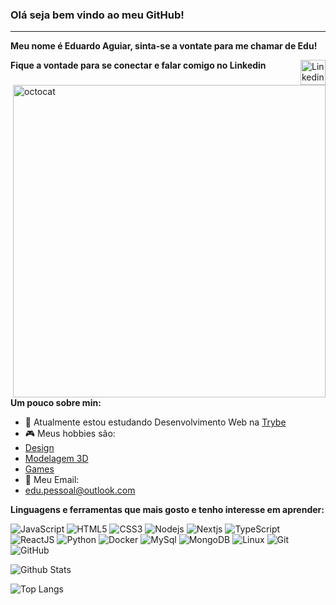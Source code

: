 ### Olá seja bem vindo ao meu GitHub!
<hr />

**Meu nome é Eduardo Aguiar, sinta-se a vontate para me chamar de Edu!**

**Fique a vontade para se conectar e falar comigo no Linkedin** <a href = "https://www.linkedin.com/in/eduardo-aguiar-s/"><img align="right" alt="Linkedin" width="40px" target="_blank" src="https://i1.wp.com/fenavist.org.br/wp-content/uploads/2018/05/linkedin-white-logo-1.png"><a/>
  
  <img align="right" alt="octocat" src="https://user-images.githubusercontent.com/78566280/114638970-220fdf80-9ca3-11eb-9bfd-13ee996cd3f9.png" width="500px"/>
  
**Um pouco sobre min:**

- 🌱 Atualmente estou estudando Desenvolvimento Web na <a href = "https://www.betrybe.com/" target="_blank">Trybe</a>
- :video_game: Meus hobbies são: 
- <a href = "https://www.behance.net/eduardoaguiars" target="_blank">Design</a>
- <a href = "https://www.artstation.com/eduardoaguiar" target="_blank">Modelagem 3D</a>
- <a href = "https://steamcommunity.com/id/ownedslayer/" target="_blank">Games</a>
- :email: Meu Email:
- edu.pessoal@outlook.com

**Linguagens e ferramentas que mais gosto e tenho interesse em aprender:** 

![JavaScript](https://img.shields.io/badge/-JavaScript-F7DF1E?style=for-the-badge&logo=javascript&logoColor=black)
![HTML5](https://img.shields.io/badge/-HTML5-E34F26?style=for-the-badge&logo=html5&logoColor=white)
![CSS3](https://img.shields.io/badge/-CSS3-1572B6?style=for-the-badge&logo=css3&logoColor=white)
![Nodejs](https://img.shields.io/badge/-Nodejs-339933?style=for-the-badge&logo=Node.js&logoColor=white)
![Nextjs](https://img.shields.io/badge/-Next.JS-E0234E?style=for-the-badge&logo=next.js&logoColor=white)
![TypeScript](https://img.shields.io/badge/-TypeScript-007ACC?style=for-the-badge&logo=typescript&logoColor=white)
![ReactJS](https://img.shields.io/badge/-ReactJS-F7DF1E?style=for-the-badge&logo=react&logoColor=black)
![Python](https://img.shields.io/badge/-Python-E34F26?style=for-the-badge&logo=python&logoColor=white)
![Docker](https://img.shields.io/badge/-Docker-111111?style=for-the-badge&logo=docker&logoColor=white)
![MySql](https://img.shields.io/badge/-MySql-007ACC?style=for-the-badge&logo=mysql&logoColor=white)
![MongoDB](https://img.shields.io/badge/-MongoDB-339933?style=for-the-badge&logo=mongodb&logoColor=white)
![Linux](https://img.shields.io/badge/-Linux-1C41D9?style=for-the-badge&logo=linux&logoColor=white)
![Git](https://img.shields.io/badge/-Git-E0234E?style=for-the-badge&logo=git&logoColor=white)
![GitHub](https://img.shields.io/badge/-GitHub-111111?style=for-the-badge&logo=github&logoColor=white)

![Github Stats](https://github-readme-stats.vercel.app/api?username=EduardoAguiarS&count_private=true&show_icons=true&include_all_commits=true&theme=tokyonight)

![Top Langs](https://github-readme-stats.vercel.app/api/top-langs/?username=EduardoAguiarS&hide=TeX&layout=compact&theme=tokyonight)
